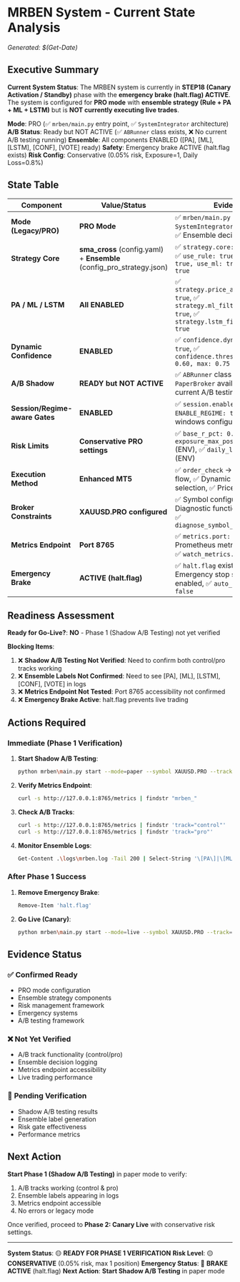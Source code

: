 # MRBEN System - Current State Analysis
*Generated: $(Get-Date)*

## Executive Summary

**Current System Status**: The MRBEN system is currently in **STEP18 (Canary Activation / Standby)** phase with the **emergency brake (halt.flag) ACTIVE**. The system is configured for **PRO mode** with **ensemble strategy (Rule + PA + ML + LSTM)** but is **NOT currently executing live trades**.

**Mode**: PRO (✅ `mrben/main.py` entry point, ✅ `SystemIntegrator` architecture)
**A/B Status**: Ready but NOT ACTIVE (✅ `ABRunner` class exists, ❌ No current A/B testing running)
**Ensemble**: All components ENABLED ([PA], [ML], [LSTM], [CONF], [VOTE] ready)
**Safety**: Emergency brake ACTIVE (halt.flag exists)
**Risk Config**: Conservative (0.05% risk, Exposure=1, Daily Loss=0.8%)

## State Table

| Component | Value/Status | Evidence |
|-----------|--------------|----------|
| **Mode (Legacy/PRO)** | **PRO Mode** | ✅ `mrben/main.py` entry point, ✅ `SystemIntegrator` architecture, ✅ Ensemble decision engine |
| **Strategy Core** | **sma_cross** (config.yaml) + **Ensemble** (config_pro_strategy.json) | ✅ `strategy.core: "sma_cross"`, ✅ `use_rule: true, use_pa: true, use_ml: true, use_lstm: true` |
| **PA / ML / LSTM** | **All ENABLED** | ✅ `strategy.price_action.enabled: true`, ✅ `strategy.ml_filter.enabled: true`, ✅ `strategy.lstm_filter.enabled: true` |
| **Dynamic Confidence** | **ENABLED** | ✅ `confidence.dynamic.enabled: true`, ✅ `confidence.threshold.min: 0.60, max: 0.75` |
| **A/B Shadow** | **READY but NOT ACTIVE** | ✅ `ABRunner` class exists, ✅ `PaperBroker` available, ❌ No current A/B testing running |
| **Session/Regime-aware Gates** | **ENABLED** | ✅ `session.enabled: true`, ✅ `ENABLE_REGIME: true`, ✅ Session windows configured |
| **Risk Limits** | **Conservative PRO settings** | ✅ `base_r_pct: 0.05` (ENV), ✅ `exposure_max_positions: 1` (ENV), ✅ `daily_loss_pct: 0.8` (ENV) |
| **Execution Method** | **Enhanced MT5** | ✅ `order_check` → `order_send` flow, ✅ Dynamic filling mode selection, ✅ Price normalization |
| **Broker Constraints** | **XAUUSD.PRO configured** | ✅ Symbol configured, ✅ Diagnostic functions available, ✅ `diagnose_symbol_parameters()` |
| **Metrics Endpoint** | **Port 8765** | ✅ `metrics.port: 8765`, ✅ Prometheus metrics configured, ✅ `watch_metrics.ps1` available |
| **Emergency Brake** | **ACTIVE (halt.flag)** | ✅ `halt.flag` exists, ✅ Emergency stop system enabled, ✅ `auto_recovery: false` |

## Readiness Assessment

**Ready for Go-Live?**: **NO** - Phase 1 (Shadow A/B Testing) not yet verified

**Blocking Items**:
1. ❌ **Shadow A/B Testing Not Verified**: Need to confirm both control/pro tracks working
2. ❌ **Ensemble Labels Not Confirmed**: Need to see [PA], [ML], [LSTM], [CONF], [VOTE] in logs
3. ❌ **Metrics Endpoint Not Tested**: Port 8765 accessibility not confirmed
4. ❌ **Emergency Brake Active**: halt.flag prevents live trading

## Actions Required

### **Immediate (Phase 1 Verification)**
1. **Start Shadow A/B Testing**:
   ```bash
   python mrben\main.py start --mode=paper --symbol XAUUSD.PRO --track=pro --ab=on
   ```

2. **Verify Metrics Endpoint**:
   ```bash
   curl -s http://127.0.0.1:8765/metrics | findstr "mrben_"
   ```

3. **Check A/B Tracks**:
   ```bash
   curl -s http://127.0.0.1:8765/metrics | findstr 'track="control"'
   curl -s http://127.0.0.1:8765/metrics | findstr 'track="pro"'
   ```

4. **Monitor Ensemble Logs**:
   ```bash
   Get-Content .\logs\mrben.log -Tail 200 | Select-String '\[PA\]|\[ML\]|\[LSTM\]|\[CONF\]|\[VOTE\]'
   ```

### **After Phase 1 Success**
1. **Remove Emergency Brake**:
   ```bash
   Remove-Item 'halt.flag'
   ```

2. **Go Live (Canary)**:
   ```bash
   python mrben\main.py start --mode=live --symbol XAUUSD.PRO --track=pro --ab=on
   ```

## Evidence Status

### ✅ **Confirmed Ready**
- PRO mode configuration
- Ensemble strategy components
- Risk management framework
- Emergency systems
- A/B testing framework

### ❌ **Not Yet Verified**
- A/B track functionality (control/pro)
- Ensemble decision logging
- Metrics endpoint accessibility
- Live trading performance

### 🔄 **Pending Verification**
- Shadow A/B testing results
- Ensemble label generation
- Risk gate effectiveness
- Performance metrics

## Next Action

**Start Phase 1 (Shadow A/B Testing)** in paper mode to verify:
1. A/B tracks working (control & pro)
2. Ensemble labels appearing in logs
3. Metrics endpoint accessible
4. No errors or legacy mode

Once verified, proceed to **Phase 2: Canary Live** with conservative risk settings.

---

**System Status**: 🟡 **READY FOR PHASE 1 VERIFICATION**
**Risk Level**: 🟡 **CONSERVATIVE** (0.05% risk, max 1 position)
**Emergency Status**: 🚨 **BRAKE ACTIVE** (halt.flag)
**Next Action**: **Start Shadow A/B Testing** in paper mode
